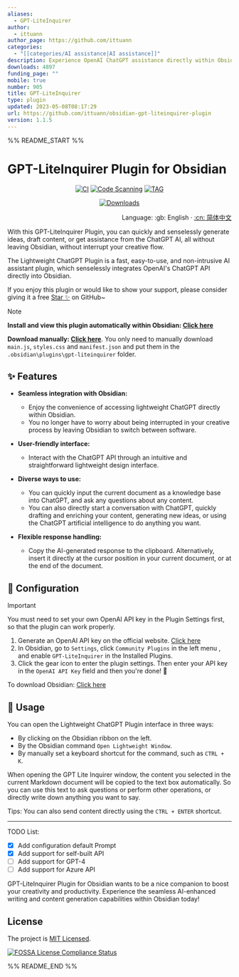 ```yaml
---
aliases:
  - GPT-LiteInquirer
author:
  - ittuann
author_page: https://github.com/ittuann
categories:
  - "[[categories/AI assistance|AI assistance]]"
description: Experience OpenAI ChatGPT assistance directly within Obsidian, drafting content without interrupting your creative flow.
downloads: 4897
funding_page: ""
mobile: true
number: 905
title: GPT-LiteInquirer
type: plugin
updated: 2023-05-08T08:17:29
url: https://github.com/ittuann/obsidian-gpt-liteinquirer-plugin
version: 1.1.5
---
```


%% README_START %%

# GPT-LiteInquirer Plugin for Obsidian

<div align="center">

[![CI][ci-image]][ci-url]
[![Code Scanning][code-scanning-image]][code-scanning-url]
[![TAG][tag-image]][tag-url]

[![Downloads][downloads-image]][downloads-url]

[ci-image]: https://img.shields.io/github/actions/workflow/status/ittuann/obsidian-gpt-liteinquirer-plugin/CI.yml?branch=master&label=Build%20Status&logo=github&style=for-the-badge
[ci-url]: https://github.com/ittuann/obsidian-gpt-liteinquirer-plugin
[code-scanning-image]: https://img.shields.io/github/actions/workflow/status/ittuann/obsidian-gpt-liteinquirer-plugin/CodeQL.yml?branch=master&label=Code%20Scanning&logo=github&style=for-the-badge
[code-scanning-url]: https://github.com/ittuann/obsidian-gpt-liteinquirer-plugin
[tag-image]: https://img.shields.io/github/v/release/ittuann/obsidian-gpt-liteinquirer-plugin?branch=master&label=Release%20tag&logo=github&style=for-the-badge
[tag-url]: https://github.com/ittuann/obsidian-gpt-liteinquirer-plugin/releases/latest
[downloads-image]: https://img.shields.io/github/downloads/ittuann/obsidian-gpt-liteinquirer-plugin/total?logo=github&style=for-the-badge
[downloads-url]: https://github.com/ittuann/obsidian-gpt-liteinquirer-plugin/releases/latest

</div>

<div align="right">
Language:
:gb: English</a> · 
<a title="Chinese" href="/README.zh-CN.md">:cn: 简体中文</a>
</div>

With this GPT-LiteInquirer Plugin, you can quickly and senselessly generate ideas, draft content, or get assistance from the ChatGPT AI, all without leaving Obsidian, without interrupt your creative flow.

The Lightweight ChatGPT Plugin is a fast, easy-to-use, and non-intrusive AI assistant plugin, which senselessly integrates OpenAI's ChatGPT API directly into Obsidian.

If you enjoy this plugin or would like to show your support, please consider giving it a free [Star ✨](https://github.com/ittuann/obsidian-gpt-liteinquirer-plugin) on GitHub~

> [!NOTE]
> **Install and view this plugin automatically within Obsidian: [Click here](https://obsidian.md/plugins?id=gpt-liteinquirer)**

**Download manually: [Click here](https://github.com/ittuann/obsidian-gpt-liteinquirer-plugin/releases/latest)**. You only need to manually download `main.js`, `styles.css` and `manifest.json` and put them in the `.obsidian\plugins\gpt-liteinquirer` folder.

## ✨ Features

-   **Seamless integration with Obsidian:**

    -   Enjoy the convenience of accessing lightweight ChatGPT directly within Obsidian.
    -   You no longer have to worry about being interrupted in your creative process by leaving Obsidian to switch between software.

-   **User-friendly interface:**

    -   Interact with the ChatGPT API through an intuitive and straightforward lightweight design interface.

-   **Diverse ways to use:**

    -   You can quickly input the current document as a knowledge base into ChatGPT, and ask any questions about any content.
    -   You can also directly start a conversation with ChatGPT, quickly drafting and enriching your content, generating new ideas, or using the ChatGPT artificial intelligence to do anything you want.

-   **Flexible response handling:**
    -   Copy the AI-generated response to the clipboard. Alternatively, insert it directly at the cursor position in your current document, or at the end of the document.

## 🧩 Configuration

> [!IMPORTANT]
> You must need to set your own OpenAI API key in the Plugin Settings first, so that the plugin can work properly.

1. Generate an OpenAI API key on the official website. [Click here](https://beta.openai.com/account/api-keys)
2. In Obsidian, go to `Settings`, click `Community Plugins` in the left menu , and enable `GPT-LiteInquirer` in the Installed Plugins.
3. Click the gear icon to enter the plugin settings. Then enter your API key in the `OpenAI API Key` field and then you're done! 🎉

To download Obsidian: [Click here](https://www.obsidian.md/)

## 📝 Usage

You can open the Lightweight ChatGPT Plugin interface in three ways:

-   By clicking on the Obsidian ribbon on the left.
-   By the Obsidian command `Open Lightweight Window`.
-   By manually set a keyboard shortcut for the command, such as `CTRL + K`.

When opening the GPT Lite Inquirer window, the content you selected in the current Markdown document will be copied to the text box automatically. So you can use this text to ask questions or perform other operations, or directly write down anything you want to say.

Tips: You can also send content directly using the `CTRL + ENTER` shortcut.

---

TODO List:

-   [x] Add configuration default Prompt
-   [x] Add support for self-built API
-   [ ] Add support for GPT-4
-   [ ] Add support for Azure API

GPT-LiteInquirer Plugin for Obsidian wants to be a nice companion to boost your creativity and productivity. Experience the seamless AI-enhanced writing and content generation capabilities within Obsidian today!

## License

The project is [MIT Licensed](https://github.com/ittuann/obsidian-gpt-liteinquirer-plugin/blob/master/LICENSE).

[![FOSSA License Compliance Status](https://app.fossa.com/api/projects/git%2Bgithub.com%2Fittuann%2Fobsidian-gpt-liteinquirer-plugin.svg?type=large&issueType=license)](https://app.fossa.com/projects/git%2Bgithub.com%2Fittuann%2Fobsidian-gpt-liteinquirer-plugin?ref=badge_large&issueType=license)


%% README_END %%